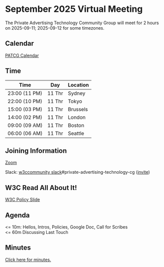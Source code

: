 # September 2025 Virtual Meeting

The Private Advertising Technology Community Group will meet for 2 hours on 2025-09-11; 2025-09-12 for some timezones.

## Calendar

[PATCG Calendar](https://www.w3.org/groups/cg/patcg/calendar/)

## Time

| Time          | Day    | Location      |
| ------------- | ------ | ------------- |
| 23:00 (11 PM) | 11 Thr | Sydney        |
| 22:00 (10 PM) | 11 Thr | Tokyo         |
| 15:00 (03 PM) | 11 Thr | Brussels      |
| 14:00 (02 PM) | 11 Thr | London        |
| 09:00 (09 AM) | 11 Thr | Boston        |
| 06:00 (06 AM) | 11 Thr | Seattle       |

## Joining Information

[Zoom](https://w3c.zoom.us/j/82659868398?pwd=R2wyMlVzVGcwcmZJb1BpZmdDc2crUT09)

Slack: [w3ccommunity slack](https://w3ccommunity.slack.com/)#private-advertising-technology-cg ([invite](https://www.w3.org/slack-w3ccommunity-invite))
  
## W3C Read All About It!

[W3C Policy Slide](https://github.com/patcg/meetings/blob/main/W3C%20Read%20All%20About%20It!.pdf)

## Agenda

<= 10m: Hellos, Intros, Policies, Google Doc, Call for Scribes\
<= 60m Discussing Last Touch

## Minutes

[Click here for minutes.](https://docs.google.com/document/d/1v0qduF4GtQUzeKmm9DGCQJO0SyyGWg9Q0BLg2hPcnZc/edit?usp=sharing)
